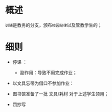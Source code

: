 # 概述

`训辅`是教务的分支，颁布`校园纪律`以及管教学生的；



# 细则

- 停课 ：

  - 副作用：导致不用完成作业；

- 以文具忘带为借口不参加作业：

- 图书馆准备了一批 文具/耗材 对于上述学生领用；

- 罚抄写

    
